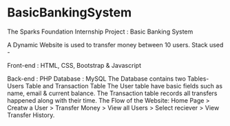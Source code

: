 # BasicBankingSystem
The Sparks Foundation Internship Project  : Basic Banking System 

A Dynamic Website is used to transfer money between 10 users. Stack used -

Front-end : HTML, CSS, Bootstrap &amp; Javascript

Back-end : PHP 
Database : MySQL 
The Database contains two Tables- Users Table and Transaction Table 
The User table have basic fields such as name, email &amp; current balance. 
The Transaction table records all transfers happened along with their time.
The Flow of the Website: 
Home Page > Creatw a User > Transfer Money >   View all Users > Select reciever > View Transfer History.

